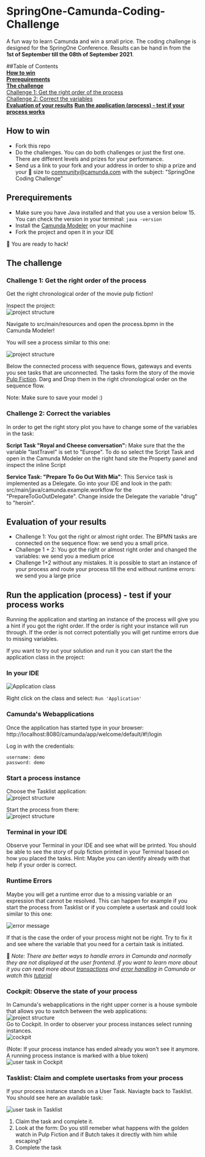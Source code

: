 # SpringOne-Camunda-Coding-Challenge
A fun way to learn Camunda and win a small price. The coding challenge is designed for the SpringOne Conference. Results can be hand in from the **1st of September till the 08th of September 2021**. 

##Table of Contents  
**[How to win](##How-to-win)**  
**[Prerequirements](##Prerequirements)**  
**[The challenge](##The-challenge)**  
[Challenge 1: Get the right order of the process](###Challenge-1:-Get-the-right-order-of-the-process)  
[Challenge 2: Correct the variables](##Challenge-2:-Correct-the-variables)  
**[Evaluation of your results](##Evaluation-of-your-results)**
**[Run the application (process) - test if your process works](##-Run-the-application-(process)-test-if-your-process-works)**



## How to win 
- Fork this repo
- Do the challenges. You can do both challenges or just the first one. There are different levels and prizes for your performance.
- Send us a link to your fork and your address in order to ship a prize and your :shirt: size to community@camunda.com with the subject: "SpringOne Coding Challenge"

## Prerequirements 
- Make sure you have Java installed and that you use a version below 15. You can check the version in your terminal: `java -version`
- Install the [Camunda Modeler](https://camunda.com/download/modeler/) on your machine
- Fork the project and open it in your IDE

:tada: You are ready to hack!

## The challenge

### Challenge 1: Get the right order of the process
Get the right chronological order of the movie pulp fiction! 

Inspect the project:  
![project structure](/img/project.png)

Navigate to src/main/resources and open the process.bpmn in the Camunda Modeler! 

You will see a process similar to this one: 

![project structure](/img/process-without-tasks.png)

Below the connected process with sequence flows, gateways and events you see tasks that are unconnected. The tasks form the story of the movie [Pulp Fiction](https://en.wikipedia.org/wiki/Pulp_Fiction). Darg and Drop them in the right chronological order on the sequence flow.  

Note: Make sure to save your model :)  

### Challenge 2: Correct the variables

In order to get the right story plot you have to change some of the variables in the task: 

**Script Task "Royal and Cheese conversation":** 
Make sure that the the variable "lastTravel" is set to "Europe". To do so select the Script Task and open in the Camunda Modeler on the right hand site the Property panel and inspect the inline Script

**Service Task: "Prepare To Go Out With Mia"**: 
This Service task is implemented as a Delegate. Go into your IDE and look in the path: src/main/java/camunda.example.workflow for the "PrepareToGoOutDelegate". Change inside the Delegate the variable "drug" to "heroin". 

## Evaluation of your results
- Challenge 1: You got the right or almost right order. The BPMN tasks are connected on the sequence flow: we send you a small price.
- Challenge 1 + 2: You got the right or almost right order and changed the variables: we send you a medium price
- Challenge 1+2 without any mistakes. It is possible to start an instance of your process and route your process till the end without runtime errors:  we send you a large price

## Run the application (process) - test if your process works  
Running the application and starting an instance of the process will give you a hint if you got the right order. If the order is right your instance will run through. If the order is not correct potentially you will get runtime errors due to missing variables.

If you want to try out your solution and run it you can start the the application class in the project:  

### In your IDE

![Application class](/img/applicationClass.png)  

Right click on the class and select: `Run 'Application'`  


### Camunda's Webapplications

Once the application has started type in your browser:  
http://localhost:8080/camunda/app/welcome/default/#!/login   

Log in with the credentials:  
```
username: demo    
password: demo   
```
### Start a process instance

Choose the Tasklist application:  
![project structure](/img/applications.png)

Start the process from there:  
![project structure](/img/startProcess.png)  


### Terminal in your IDE

Observe your Terminal in your IDE and see what will be printed. You should be able to see the story of pulp fiction printed in your Terminal based on how you placed the tasks. Hint: Maybe you can identify already with that help if your order is correct. 


### Runtime Errors

Maybe you will get a runtime error due to a missing variable or an expression that cannot be resolved. This can happen for example if you start the process from Tasklist or if you complete a usertask and could look similar to this one:  

![error message](/img/Error-message.png) 

If that is the case the order of your process might not be right. Try to fix it and see where the variable that you need for a certain task is initiated.  

:pushpin: *Note: There are better ways to handle errors in Camunda and normally they are not displayed at the user frontend. If you want to learn more about it you can read more about [transactions](https://docs.camunda.org/manual/7.15/user-guide/process-engine/error-handling/) and [error handling](https://camunda.com/best-practices/dealing-with-problems-and-exceptions/) in Camunda or watch this [tutorial](https://www.youtube.com/watch?v=tjR3GIsdGxk)*



### Cockpit: Observe the state of your process
In Camunda's webapplications in the right upper corner is a house symbole that allows you to switch between the web applications:  
![project structure](/img/house.png)  
Go to Cockpit. In order to observer your process instances select running instances.   
![cockpit](/img/cockpit.png)

(Note: If your process instance has ended already you won't see it anymore. A running process instance is marked with a blue token)  
![user task in Cockpit](/img/usertask-cockpit.png)

### Tasklist: Claim and complete usertasks from your process

If your process instance stands on a User Task. Naviagte back to Tasklist. You should see here an available task:  

![user task in Tasklist](/img/usertask.png)

1. Claim the task and complete it. 
2. Look at the form: Do you still remeber what happens with the golden watch in Pulp Fiction and if Butch takes it directly with him while escaping?
3. Complete the task








